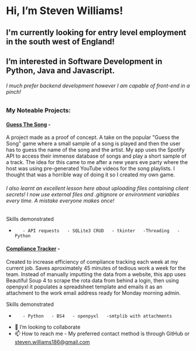 # Hi, I’m Steven Williams! 
## I'm currently looking for entry level employment in the south west of England!
## I’m interested in Software Development in Python, Java and Javascript. 

###### I much prefer backend development however I am capable of front-end in a pinch!

### My Noteable Projects:
#### [Guess The Song](https://github.com/swilliams186/gts-python-spotify) - 
A project made as a proof of concept. A take on the popular "Guess the Song" game where a small sample of a song is played and then the user has to guess the name of the song and the artist. My app uses the Spotify API to access their immense database of songs and play a short sample of a track. The idea for this came to me after a new years eve party where the host was using pre-generated YouTube videos for the song playlists. I thought that was a horrible way of doing it so I created my own game.
###### I also learnt an excellent lesson here about uploading files containing client secrets! I now use external files and .gitignore or environment variables every time. A mistake everyone makes once!

Skills demonstrated
-        - API requests   - SQLite3 CRUD   - tkinter   -Threading   - Python 

#### [Compliance Tracker](https://github.com/swilliams186/myJDW_compliance_tracker) - 
Created to increase efficiency of compliance tracking each week at my current job. Saves aproximately 45 minutes of tedious work a week for the team.  Instead of manually imputting the data from a website, this app uses Beautiful Soup 4 to scrape the rota data from behind a login, then using openpyxl it populates a spreadsheet template and emails it as an attachment to the work email address ready for Monday morning admin. 

Skills demonstrated
-        - Python   - BS4   - openpyxl   -smtplib with attachments

- 💞️ I’m looking to collaborate
- 📫 How to reach me - My preferred contact method is through GitHub or steven.williams186@gmail.com

<!---
swilliams186/swilliams186 is a ✨ special ✨ repository because its `README.md` (this file) appears on your GitHub profile.
You can click the Preview link to take a look at your changes.
--->
